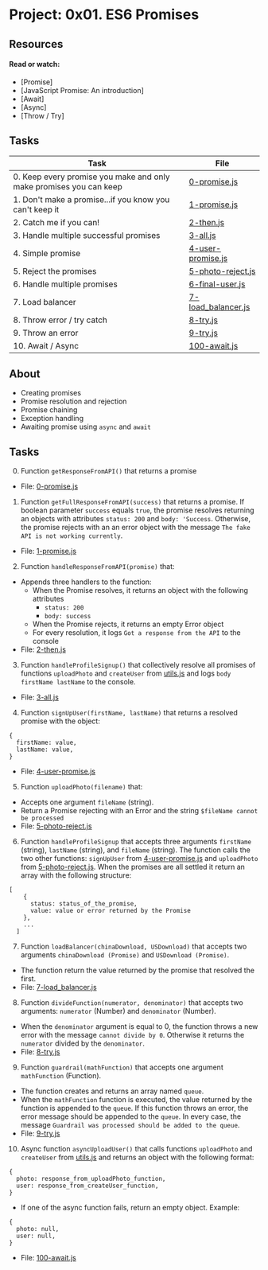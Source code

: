 # Project: 0x01. ES6 Promises

## Resources

#### Read or watch:

* [Promise]
* [JavaScript Promise: An introduction]
* [Await]
* [Async]
* [Throw / Try]
## Tasks

| Task | File |
| ---- | ---- |
| 0. Keep every promise you make and only make promises you can keep | [0-promise.js](./0-promise.js) |
| 1. Don't make a promise...if you know you can't keep it | [1-promise.js](./1-promise.js) |
| 2. Catch me if you can! | [2-then.js](./2-then.js) |
| 3. Handle multiple successful promises | [3-all.js](./3-all.js) |
| 4. Simple promise | [4-user-promise.js](./4-user-promise.js) |
| 5. Reject the promises | [5-photo-reject.js](./5-photo-reject.js) |
| 6. Handle multiple promises | [6-final-user.js](./6-final-user.js) |
| 7. Load balancer | [7-load_balancer.js](./7-load_balancer.js) |
| 8. Throw error / try catch | [8-try.js](./8-try.js) |
| 9. Throw an error | [9-try.js](./9-try.js) |
| 10. Await / Async | [100-await.js](./100-await.js) |

## About

- Creating promises
- Promise resolution and rejection
- Promise chaining
- Exception handling
- Awaiting promise using `async` and `await`

## Tasks
0. Function `getResponseFromAPI()` that returns a promise
- File: [0-promise.js](0-promise.js)
1. Function `getFullResponseFromAPI(success)` that returns a promise. If boolean parameter `success` equals `true`, the promise resolves returning an objects with attributes `status: 200` and `body: 'Success`. Otherwise, the promise rejects with an an error object with the message `The fake API is not working currently`.
- File: [1-promise.js](1-promise.js)

2. Function `handleResponseFromAPI(promise)` that:
- Appends three handlers to the function:
    - When the Promise resolves, it returns an object with the following attributes
        - `status: 200`
        - `body: success`
    - When the Promise rejects, it returns an empty Error object
    - For every resolution, it logs `Got a response from the API` to the console
- File: [2-then.js](2-then.js)

3. Function `handleProfileSignup()` that collectively resolve all promises of functions `uploadPhoto` and `createUser` from [utils.js](utils.js) and logs `body firstName lastName` to the console.
- File: [3-all.js](3-all.js)

4. Function `signUpUser(firstName, lastName)` that returns a resolved promise with the object:
```
{
  firstName: value,
  lastName: value,
}
```
- File: [4-user-promise.js](4-user-promise.js)

5. Function `uploadPhoto(filename)` that:
- Accepts one argument `fileName` (string).
- Return a Promise rejecting with an Error and the string `$fileName cannot be processed`
- File: [5-photo-reject.js](5-photo-reject.js)

6. Function `handleProfileSignup` that accepts three arguments `firstName` (string), `lastName` (string), and `fileName` (string). The function calls the two other functions: `signUpUser` from [4-user-promise.js](4-user-promise.js) and `uploadPhoto` from [5-photo-reject.js](5-photo-reject.js). When the promises are all settled it return an array with the following structure:
```
[
    {
      status: status_of_the_promise,
      value: value or error returned by the Promise
    },
    ...
  ]
```
7. Function `loadBalancer(chinaDownload, USDownload)` that accepts two arguments `chinaDownload (Promise)` and `USDownload (Promise)`.
- The function return the value returned by the promise that resolved the first.
- File: [7-load_balancer.js](7-load_balancer.js)

8. Function `divideFunction(numerator, denominator)` that accepts two arguments: `numerator` (Number) and `denominator` (Number).
- When the `denominator` argument is equal to 0, the function throws a new error with the message `cannot divide by 0`. Otherwise it returns the `numerator` divided by the `denominator`.
- File: [8-try.js](8-try.js)

9. Function `guardrail(mathFunction)` that accepts one argument `mathFunction` (Function).
- The function creates and returns an array named `queue`.
- When the `mathFunction` function is executed, the value returned by the function is appended to the `queue`. If this function throws an error, the error message should be appended to the `queue`. In every case, the message `Guardrail was processed should be added to the queue`. 
- File: [9-try.js](9-try.js)

10. Async function `asyncUploadUser()` that calls functions `uploadPhoto` and `createUser` from [utils.js](utils.js) and returns an object with the following format:
```
{
  photo: response_from_uploadPhoto_function,
  user: response_from_createUser_function,
}
```
- If one of the async function fails, return an empty object. Example:
```
{
  photo: null,
  user: null,
}
```
- File: [100-await.js](100-await.js)